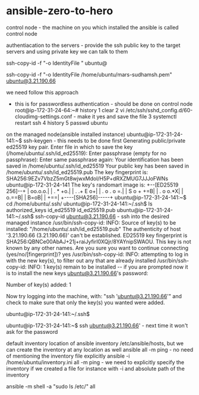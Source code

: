 # ansible-zero-to-hero

control node - the machine on you which installed the ansible is called control node


authentiacation to the servers - provide the ssh public key to the target servers and using private key we can talk to them

ssh-copy-id -f "-o IdentityFile <PATH TO PEM FILE>" ubuntu@<INSTANCE-PUBLIC-IP>

ssh-copy-id -f "-o IdentityFile /home/ubuntu/mars-sudhamsh.pem" ubuntu@3.21.190.66



we need follow this approach
- this is for passwordless authentication - should be done on control node
root@ip-172-31-24-64:~# history
    1  clear
    2  vi /etc/ssh/sshd_config.d/60-cloudimg-settings.conf  - make it yes and save the file
    3  systemctl restart ssh
    4  history
    5  passwd ubuntu


on the managed node(ansible installed instance)
ubuntu@ip-172-31-24-141:~$ ssh-keygen - this needs to be done first
Generating public/private ed25519 key pair.
Enter file in which to save the key (/home/ubuntu/.ssh/id_ed25519): 
Enter passphrase (empty for no passphrase): 
Enter same passphrase again: 
Your identification has been saved in /home/ubuntu/.ssh/id_ed25519
Your public key has been saved in /home/ubuntu/.ssh/id_ed25519.pub
The key fingerprint is:
SHA256:9EZv7VbzZ5mGt8wjwxMdol/H5P+dRXZMUG7JJJoFWNs ubuntu@ip-172-31-24-141
The key's randomart image is:
+--[ED25519 256]--+
|          oo.o.o.|
|         .  * +o.|
|        . .+ E o+|
|       . o . o =.|
|        S o + +=B|
|         . o o.*X|
|            o.==B|
|             B=oB|
|              +==|
+----[SHA256]-----+
ubuntu@ip-172-31-24-141:~$ cd /home/ubuntu/.ssh/
ubuntu@ip-172-31-24-141:~/.ssh$ ls
authorized_keys  id_ed25519  id_ed25519.pub
ubuntu@ip-172-31-24-141:~/.ssh$ ssh-copy-id ubuntu@3.21.190.66 - ssh into the desired managed instance
/usr/bin/ssh-copy-id: INFO: Source of key(s) to be installed: "/home/ubuntu/.ssh/id_ed25519.pub"
The authenticity of host '3.21.190.66 (3.21.190.66)' can't be established.
ED25519 key fingerprint is SHA256:QBNCe00AbAJ+21j+raiJyfirI0XQjr/8YAYnipSWAOU.
This key is not known by any other names.
Are you sure you want to continue connecting (yes/no/[fingerprint])? yes
/usr/bin/ssh-copy-id: INFO: attempting to log in with the new key(s), to filter out any that are already installed
/usr/bin/ssh-copy-id: INFO: 1 key(s) remain to be installed -- if you are prompted now it is to install the new keys
ubuntu@3.21.190.66's password: 

Number of key(s) added: 1

Now try logging into the machine, with:   "ssh 'ubuntu@3.21.190.66'"
and check to make sure that only the key(s) you wanted were added.

ubuntu@ip-172-31-24-141:~/.ssh$ 

ubuntu@ip-172-31-24-141:~$ ssh ubuntu@3.21.190.66' - next time it won't ask for the password

default inventory location of ansible inventory
/etc/ansible/hosts, but we can create the inventory at any location as well
ansible  all -m ping - no need of mentioning the inventory file explicitly
ansible -i /home/ubuntu/inventory.ini all -m ping - we need to explicitly specify the inventory if we created a file for instance with -i and absolute path of the inventory


ansible -m shell -a "sudo ls /etc/" all


